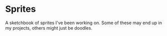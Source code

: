 # Sprites
A sketchbook of sprites I've been working on. Some of these may end up in my projects, others might just be doodles.